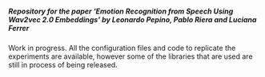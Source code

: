 ##### Repository for the paper 'Emotion Recognition from Speech Using Wav2vec 2.0 Embeddings' by Leonardo Pepino, Pablo Riera and Luciana Ferrer

Work in progress. All the configuration files and code to replicate the experiments are available, however some of the libraries that are used are still in process of being released.

